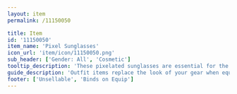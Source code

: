 ```yaml
---
layout: item
permalink: /11150050

title: Item
id: '11150050'
item_name: 'Pixel Sunglasses'
icon_url: 'item/icon/11150050.png'
sub_header: ['Gender: All', 'Cosmetic']
tooltip_description: 'These pixelated sunglasses are essential for the retro hero.'
guide_description: 'Outfit items replace the look of your gear when equipped.'
footer: ['Unsellable', 'Binds on Equip']
---
```

